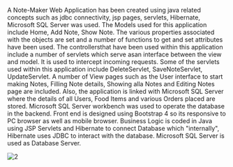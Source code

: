 A Note-Maker Web Application has been created using java related concepts such as jdbc connectivity, jsp pages, servlets, Hibernate, Microsoft SQL Server was used. The Models used for this application include Home, Add Note, Show Note. The various properties associated with the objects are set and a number of functions to get and set attributes  have been used. The controllersthat have been used within this application include a number of servlets which serve asan interface between the view and model. It is used to intercept incoming requests. Some of the servlets used within this application include DeleteServlet, SaveNoteServlet, UpdateServlet. A number of View pages such as the User interface to start making Notes, Filling Note details, Showing alla Notes and Editing Notes page are included. Also, the application is linked with Microsoft SQL
Server where the details of all Users, Food Items and various Orders placed are stored. Microsoft SQL Server workbench was used to operate the database in the backend. Front end is designed using Bootstrap 4 so its responsive to PC browser as well as mobile browser. Business Logic is coded in Java using JSP Servlets and Hibernate to connect Database which "internally", Hibernate uses JDBC to interact with the database. 
Microsoft SQL Server is used as Database Server.

![2](https://user-images.githubusercontent.com/88433888/145210431-79053c95-f1f0-4ca5-b34f-171c6bfb35f0.png)

